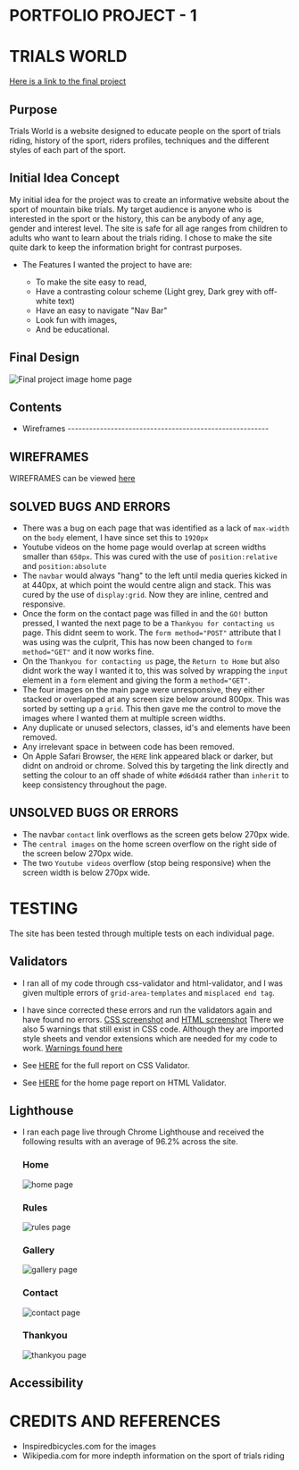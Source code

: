 # PORTFOLIO PROJECT - 1
# TRIALS WORLD
[Here is a link to the final project](https://chr15w1986.github.io/Portfolio-1/)
## Purpose

Trials World is a website designed to educate people on the sport of trials riding, history of the sport, riders profiles, techniques and the different styles
of each part of the sport.

## Initial Idea Concept

My initial idea for the project was to create an informative website about the sport of mountain bike trials. My target audience is anyone who is interested in the sport or the history,
this can be anybody of any age, gender and interest level. The site is safe for all age ranges from children to adults who want to learn about the trials riding. I chose to make the site quite dark to keep the information bright for contrast purposes.

* The Features I wanted the project to have are:

    * To make the site easy to read,
    * Have a contrasting colour scheme (Light grey, Dark grey with off-white text)
    * Have an easy to navigate "Nav Bar" 
    * Look fun with images, 
    * And be educational.

## Final Design

![Final project image home page](testing/responsive-test.png)

## Contents

* Wireframes --------------------------------------------------------
## WIREFRAMES

WIREFRAMES can be viewed [here](assets/wireframes/wireframes.pdf)

## SOLVED BUGS AND ERRORS


* There was a bug on each page that was identified as a lack of `max-width` on the `body` element, I have since set this to `1920px`
* Youtube videos on the home page would overlap at screen widths smaller than `650px`. This was cured with the use of `position:relative` and `position:absolute`
* The `navbar` would always "hang" to the left until media queries kicked in at 440px, at which point the would centre align and stack. This was cured by the use of `display:grid`. Now they are inline, centred and responsive.
* Once the form on the contact page was filled in and the `GO!` button pressed, I wanted the next page to be a `Thankyou for contacting us` page. This didnt seem to work. The `form method="POST"` attribute that I was using was the culprit, This has now been changed to `form method="GET"` and it now works fine.
* On the `Thankyou for contacting us` page, the `Return to Home` but also didnt work the way I wanted it to, this was solved by wrapping the `input` element in a `form` element and giving the form a `method="GET"`.
* The four images on the main page were unresponsive, they either stacked or overlapped at any screen size below around 800px. This was sorted by setting up a `grid`. This then gave me the control to move the images where I wanted them at multiple screen widths.
* Any duplicate or unused selectors, classes, id's and elements have been removed.
* Any irrelevant space in between code has been removed.
* On Apple Safari Browser, the `HERE` link appeared black or darker, but didnt on android or chrome. Solved this by targeting the link directly and setting the colour to an off shade of white `#d6d4d4` rather than `inherit` to keep consistency throughout the page.

## UNSOLVED BUGS OR ERRORS
* The navbar `contact` link overflows as the screen gets below 270px wide.
* The `central images` on the home screen overflow on the right side of the screen below 270px wide.
* The two `Youtube videos` overflow (stop being responsive) when the screen width is below 270px wide.

# TESTING

The site has been tested through multiple tests on each individual page.

## Validators

* I ran all of my code through css-validator and html-validator, and I was given multiple errors of `grid-area-templates` and `misplaced end tag`. 
* I have since corrected these errors and run the validators again and have found no errors. [CSS screenshot](testing/css-no-errors.png) and [HTML screenshot](testing/html-no-errors.png)
There we also 5 warnings that still exist in CSS code. Although they are imported style sheets and vendor extensions which are needed for my code to work. [Warnings found here](testing/css-warnings.png)

* See [HERE](https://jigsaw.w3.org/css-validator/validator?uri=chr15w1986.github.io%2FPortfolio-1%2F&profile=css3svg&usermedium=all&warning=1&vextwarning=&lang=en) for the full report on CSS Validator.
* See [HERE](https://validator.w3.org/nu/?doc=https%3A%2F%2Fchr15w1986.github.io%2FPortfolio-1%2Findex.html) for the home page report on HTML Validator.
## Lighthouse

* I ran each page live through Chrome Lighthouse and received the following results with an average of 96.2% across the site.
    ### Home
    ![home page](testing/home.png)
    ### Rules
    ![rules page](testing/rules.png)
    ### Gallery
    ![gallery page](testing/gallery.png)
    ### Contact
    ![contact page](testing/contact.png)
    ### Thankyou
    ![thankyou page](testing/thankyou.png)

## Accessibility
# CREDITS AND REFERENCES

* Inspiredbicycles.com for the images
* Wikipedia.com for more indepth information on the sport of trials riding


